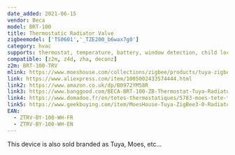 ```yaml
---
date_added: 2021-06-15
vendor: Beca
model: BRT-100  
title: Thermostatic Radiator Valve
zigbeemodel: ['TS0601','_TZE200_b6wax7g0']
category: hvac
supports: thermostat, temperature, battery, window detection, child lock
compatible: [z2m, z4d, zha, deconz]
z2m: BRT-100-TRV 
mlink: https://www.moeshouse.com/collections/zigbee/products/tuya-zigbee3-0-new-mini-radiator-actuator-valve-smart-programmable-thermostat-temperature-controller
link: https://www.aliexpress.com/item/1005002433574444.html
link2: https://www.amazon.co.uk/dp/B0972YM58R
link3: https://www.banggood.com/BECA-BRT-100-ZB-Thermostat-Tuya-Radiator-Actuator-Valve-Smart-Programmable-TRV-Temperature-Controller-Work-with-Alexa-Voice-Control-p-1837085.html
link4: https://www.domadoo.fr/en/tetes-thermostatiques/5783-moes-tete-thermostatique-intelligente-zigbee-30-blanc.html
link5: https://www.geekbuying.com/item/MoesHouse-Tuya-ZigBee3-0-Radiator-Actuator-Valve-White-517402.html
EAN:
  - ZTRV-BY-100-WH-FR
  - ZTRV-BY-100-WH-EN
---
```


This device is also sold branded as Tuya, Moes, etc... 
